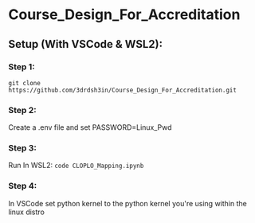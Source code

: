 # Course_Design_For_Accreditation

## Setup (With VSCode & WSL2):

### Step 1:

`git clone https://github.com/3drdsh3in/Course_Design_For_Accreditation.git`

### Step 2:

Create a .env file and set PASSWORD=Linux_Pwd


### Step 3:

Run In WSL2: `code CLOPLO_Mapping.ipynb`

### Step 4:

In VSCode set python kernel to the python kernel you're using within the linux distro